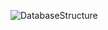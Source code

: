 ![DatabaseStructure](https://user-images.githubusercontent.com/70150296/119952367-3848d500-bf9d-11eb-9245-b1949873b8da.png)
